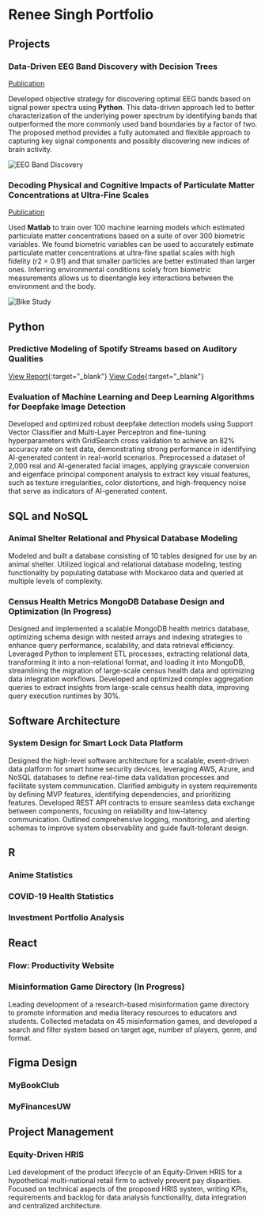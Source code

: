 # Renee Singh Portfolio

## Projects
### Data-Driven EEG Band Discovery with Decision Trees
[Publication](https://www.mdpi.com/1424-8220/22/8/3048)

Developed objective strategy for discovering optimal EEG bands based on signal power spectra using **Python**. This data-driven approach led to better characterization of the underlying power spectrum by identifying bands that outperformed the more commonly used band boundaries by a factor of two. The proposed method provides a fully automated and flexible approach to capturing key signal components and possibly discovering new indices of brain activity.

![EEG Band Discovery](/assets/img/eeg_band_discovery.jpeg)

### Decoding Physical and Cognitive Impacts of Particulate Matter Concentrations at Ultra-Fine Scales
[Publication](https://www.mdpi.com/1424-8220/22/11/4240)

Used **Matlab** to train over 100 machine learning models which estimated particulate matter concentrations based on a suite of over 300 biometric variables. We found biometric variables can be used to accurately estimate particulate matter concentrations at ultra-fine spatial scales with high fidelity (r2 = 0.91) and that smaller particles are better estimated than larger ones. Inferring environmental conditions solely from biometric measurements allows us to disentangle key interactions between the environment and the body.

![Bike Study](/assets/img/bike_study.jpeg)



## Python

### Predictive Modeling of Spotify Streams based on Auditory Qualities 

[View Report](projects/spotify/SpotifyReport.pdf){:target="_blank"}
[View Code](projects/spotify/SpotifyCode.pdf){:target="_blank"}

### Evaluation of Machine Learning and Deep Learning Algorithms for Deepfake Image Detection

Developed and optimized robust deepfake detection models using Support Vector Classifier and Multi-Layer Perceptron and fine-tuning hyperparameters with GridSearch cross validation to achieve an 82% accuracy rate on test data, demonstrating strong performance in identifying AI-generated content in real-world scenarios. Preprocessed a dataset of 2,000 real and AI-generated facial images, applying grayscale conversion and eigenface principal component analysis to extract key visual features, such as texture irregularities, color distortions, and high-frequency noise that serve as indicators of AI-generated content.

## SQL and NoSQL 

### Animal Shelter Relational and Physical Database Modeling

Modeled and built a database consisting of 10 tables designed for use by an animal shelter. Utilized logical and relational database modeling, testing functionality by populating database with Mockaroo data and queried at multiple levels of complexity.

### Census Health Metrics MongoDB Database Design and Optimization (In Progress)

Designed and implemented a scalable MongoDB health metrics database, optimizing schema design with nested arrays and indexing strategies to enhance query performance, scalability, and data retrieval efficiency. Leveraged Python to implement ETL processes, extracting relational data, transforming it into a non-relational format, and loading it into MongoDB, streamlining the migration of large-scale census health data and optimizing data integration workflows. Developed and optimized complex aggregation queries to extract insights from large-scale census health data, improving query execution runtimes by 30%.

## Software Architecture

### System Design for Smart Lock Data Platform

Designed the high-level software architecture for a scalable, event-driven data platform for smart home security devices, leveraging AWS, Azure, and NoSQL databases to define real-time data validation processes and facilitate system communication. Clarified ambiguity in system requirements by defining MVP features, identifying dependencies, and prioritizing features. Developed REST API contracts to ensure seamless data exchange between components, focusing on reliability and low-latency communication. Outlined comprehensive logging, monitoring, and alerting schemas to improve system observability and guide fault-tolerant design.

## R

### Anime Statistics

### COVID-19 Health Statistics

### Investment Portfolio Analysis

## React

### Flow: Productivity Website

### Misinformation Game Directory (In Progress)

Leading development of a research-based misinformation game directory to promote information and media literacy resources to educators and students. Collected metadata on 45 misinformation games, and developed a search and filter system based on target age, number of players, genre, and format.

## Figma Design

### MyBookClub

### MyFinancesUW

## Project Management

### Equity-Driven HRIS

Led development of the product lifecycle of an Equity-Driven HRIS for a hypothetical multi-national retail firm to actively prevent pay disparities. Focused on technical aspects of the proposed HRIS system, writing KPIs, requirements and backlog for data analysis functionality, data integration and centralized architecture.

